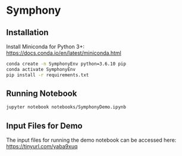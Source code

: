 # Symphony

## Installation

Install Miniconda for Python 3+: https://docs.conda.io/en/latest/miniconda.html

```bash
conda create -n SymphonyEnv python=3.6.10 pip
conda activate SymphonyEnv
pip install -r requirements.txt
```

## Running Notebook

```bash
jupyter notebook notebooks/SymphonyDemo.ipynb
```
## Input Files for Demo

The input files for running the demo notebook can be accessed here: https://tinyurl.com/yaba9xuq 
